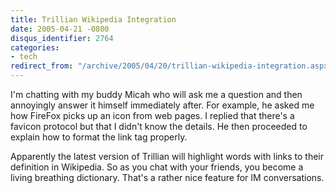```yaml
---
title: Trillian Wikipedia Integration
date: 2005-04-21 -0800
disqus_identifier: 2764
categories:
- tech
redirect_from: "/archive/2005/04/20/trillian-wikipedia-integration.aspx/"
---
```


I'm chatting with my buddy Micah who will ask me a question and then
annoyingly answer it himself immediately after. For example, he asked me
how FireFox picks up an icon from web pages. I replied that there's a
favicon protocol but that I didn't know the details. He then proceeded
to explain how to format the link tag properly.

Apparently the latest version of Trillian will highlight words with
links to their definition in Wikipedia. So as you chat with your
friends, you become a living breathing dictionary. That's a rather nice
feature for IM conversations.

